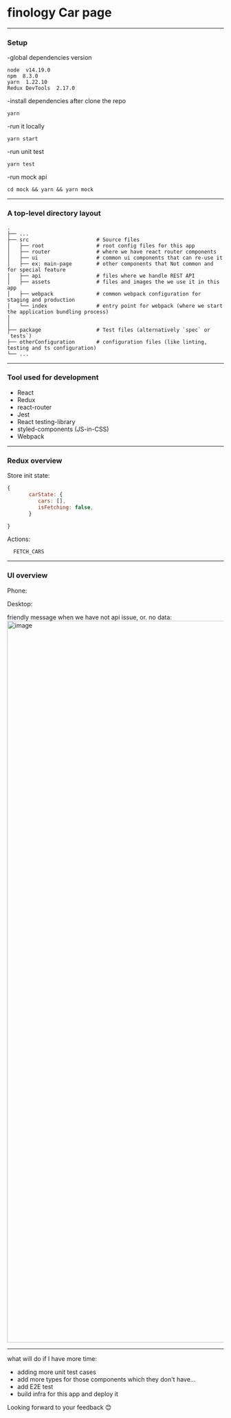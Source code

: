 # finology Car page

---

### Setup

-global dependencies version

```
node  v14.19.0
npm  8.3.0
yarn  1.22.10
Redux DevTools  2.17.0
```

-install dependencies after clone the repo

```
yarn
```

-run it locally

```
yarn start
```

-run unit test

```
yarn test
```

-run mock api

```
cd mock && yarn && yarn mock
```

---

### A top-level directory layout

    .
    ├── ...
    ├── src                      # Source files
    │   ├── root                 # root config files for this app
    │   ├── router               # where we have react router components
    │   ├── ui                   # common ui components that can re-use it
    │   ├── ex: main-page        # other components that Not common and for special feature
    │   ├── api                  # files where we handle REST API
    │   ├── assets               # files and images the we use it in this app
    │   ├── webpack              # common webpack configuration for staging and production
    │   └── index                # entry point for webpack (where we start the application bundling process)
    │
    │
    ├── package                  # Test files (alternatively `spec` or `tests`)
    ├── otherConfiguration       # configuration files (like linting, testing and ts configuration)
    └── ...

---

### Tool used for development

- React
- Redux
- react-router
- Jest
- React testing-library
- styled-components (JS-in-CSS)
- Webpack

---

### Redux overview

Store init state:

```js
{
       carState: {
          cars: [],
          isFetching: false,
       }

}

```

Actions:

```
  FETCH_CARS
```

---

### UI overview

Phone:

Desktop:

friendly message when we have not api issue, or. no data:
<img width="1680" alt="image" src="https://user-images.githubusercontent.com/88084506/234294481-425be453-fad2-4d61-a958-94cb918120d8.png">

---

what will do if I have more time:

- adding more unit test cases
- add more types for those components which they don't have...
- add E2E test
- build infra for this app and deploy it

Looking forward to your feedback 😊
